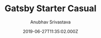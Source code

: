 ---
title: Gatsby Starter Casual
github: https://github.com/anubhavsrivastava/gatsby-starter-casual
demo: https://anubhavsrivastava.github.io/gatsby-starter-casual/
author: Anubhav Srivastava
ssg:
  - Gatsby
cms:
  - Markdown
date: 2019-06-27T11:35:02.000Z
description: Gatsby.js V2 starter template based on Casual by startbootstrap
draft: false
publish_date: '2019-06-27T11:35:02Z'
update_date: '2022-01-13T09:44:33Z'
github_star: 12
github_fork: 12
---